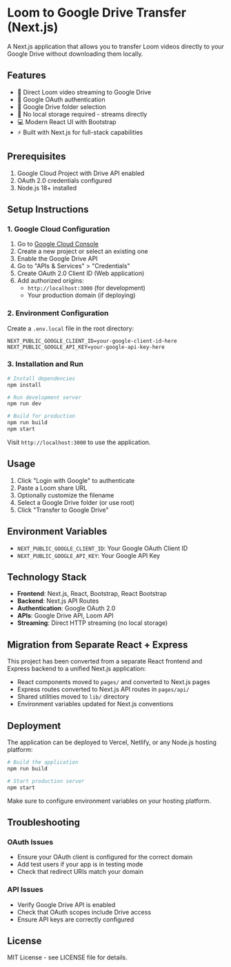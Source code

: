 # Loom to Google Drive Transfer (Next.js)

A Next.js application that allows you to transfer Loom videos directly to your Google Drive without downloading them locally.

## Features

- 🎥 Direct Loom video streaming to Google Drive
- 🔐 Google OAuth authentication
- 📁 Google Drive folder selection
- 🚀 No local storage required - streams directly
- 💻 Modern React UI with Bootstrap
- ⚡ Built with Next.js for full-stack capabilities

## Prerequisites

1. Google Cloud Project with Drive API enabled
2. OAuth 2.0 credentials configured
3. Node.js 18+ installed

## Setup Instructions

### 1. Google Cloud Configuration

1. Go to [Google Cloud Console](https://console.cloud.google.com/)
2. Create a new project or select an existing one
3. Enable the Google Drive API
4. Go to "APIs & Services" > "Credentials"
5. Create OAuth 2.0 Client ID (Web application)
6. Add authorized origins:
   - `http://localhost:3000` (for development)
   - Your production domain (if deploying)

### 2. Environment Configuration

Create a `.env.local` file in the root directory:

```env
NEXT_PUBLIC_GOOGLE_CLIENT_ID=your-google-client-id-here
NEXT_PUBLIC_GOOGLE_API_KEY=your-google-api-key-here
```

### 3. Installation and Run

```bash
# Install dependencies
npm install

# Run development server
npm run dev

# Build for production
npm run build
npm start
```

Visit `http://localhost:3000` to use the application.

## Usage

1. Click "Login with Google" to authenticate
2. Paste a Loom share URL
3. Optionally customize the filename
4. Select a Google Drive folder (or use root)
5. Click "Transfer to Google Drive"

## Environment Variables

- `NEXT_PUBLIC_GOOGLE_CLIENT_ID`: Your Google OAuth Client ID
- `NEXT_PUBLIC_GOOGLE_API_KEY`: Your Google API Key

## Technology Stack

- **Frontend**: Next.js, React, Bootstrap, React Bootstrap
- **Backend**: Next.js API Routes
- **Authentication**: Google OAuth 2.0
- **APIs**: Google Drive API, Loom API
- **Streaming**: Direct HTTP streaming (no local storage)

## Migration from Separate React + Express

This project has been converted from a separate React frontend and Express backend to a unified Next.js application:

- React components moved to `pages/` and converted to Next.js pages
- Express routes converted to Next.js API routes in `pages/api/`
- Shared utilities moved to `lib/` directory
- Environment variables updated for Next.js conventions

## Deployment

The application can be deployed to Vercel, Netlify, or any Node.js hosting platform:

```bash
# Build the application
npm run build

# Start production server
npm start
```

Make sure to configure environment variables on your hosting platform.

## Troubleshooting

### OAuth Issues

- Ensure your OAuth client is configured for the correct domain
- Add test users if your app is in testing mode
- Check that redirect URIs match your domain

### API Issues

- Verify Google Drive API is enabled
- Check that OAuth scopes include Drive access
- Ensure API keys are correctly configured

## License

MIT License - see LICENSE file for details.

